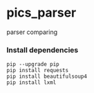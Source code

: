 # pics_parser
parser comparing 
### Install dependencies
```shell
pip --upgrade pip
pip install requests 
pip install beautifulsoup4
pip install lxml
```
